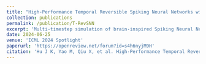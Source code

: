```yaml
---
title: "High-Performance Temporal Reversible Spiking Neural Networks with O(L) Training Memory and O(1) Inference Cost"
collection: publications
permalink: /publication/T-RevSNN
excerpt: 'Multi-timestep simulation of brain-inspired Spiking Neural Networks (SNNs) boost memory requirements during training and increase inference energy cost. Current training methods cannot simultaneously solve both training and inference dilemmas. This work proposes a novel Temporal Reversible architecture for SNNs (T-RevSNN) to jointly address the training and inference challenges by altering the forward propagation of SNNs. We turn off the temporal dynamics of most spiking neurons and design multi-level temporal reversible interactions at temporal turn-on spiking neurons, resulting in a O(L) training memory. Combined with the temporal reversible nature, we redesign the input encoding and network organization of SNNs to achieve O(1) inference energy cost. Then, we finely adjust the internal units and residual connections of the basic SNN block to ensure the effectiveness of sparse temporal information interaction. T-RevSNN achieves excellent accuracy on ImageNet, while the memory efficiency, training time acceleration, and inference energy efficiency can be significantly improved by 8.6×, 2.0×, and 1.6×, respectively. This work is expected to break the technical bottleneck of significantly increasing memory cost and training time for large-scale SNNs while maintaining high performance and low inference energy cost.'
date: 2024-06-25
venue: 'ICML 2024 Spotlight'
paperurl: 'https://openreview.net/forum?id=s4h6nyjM9H'
citation: 'Hu J K, Yao M, Qiu X, et al. High-Performance Temporal Reversible Spiking Neural Networks with O(L) Training Memory and O(1) Inference Cost. ICML 2024.'
---
```



